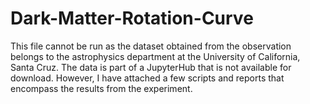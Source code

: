 # Dark-Matter-Rotation-Curve
This file cannot be run as the dataset obtained from the observation belongs to the astrophysics department at the University of California, Santa Cruz. The data is part of a JupyterHub that is not available for download. However, I have attached a few scripts and reports that encompass the results from the experiment.
